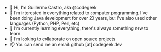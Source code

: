 - 👋 Hi, I’m Guillermo Castro, aka @codegeek
- 👀 I’m interested in everything related to computer programming. I've been doing Java development for over 20 years, but I've also used other languages (Python, PHP, Perl, etc)
- 🌱 I’m currently learning everything, there's always something new to learn.
- 💞️ I’m looking to collaborate on open source projects
- 📫 You can send me an email: github [at] codegeek.dev

<!---
codegeek/codegeek is a ✨ special ✨ repository because its `README.md` (this file) appears on your GitHub profile.
You can click the Preview link to take a look at your changes.
--->
